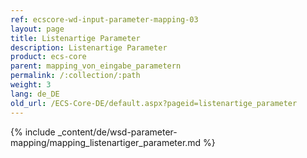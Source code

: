 ```yaml
---
ref: ecscore-wd-input-parameter-mapping-03
layout: page
title: Listenartige Parameter
description: Listenartige Parameter
product: ecs-core
parent: mapping_von_eingabe_parametern
permalink: /:collection/:path
weight: 3
lang: de_DE
old_url: /ECS-Core-DE/default.aspx?pageid=listenartige_parameter
---
```


{% include _content/de/wsd-parameter-mapping/mapping_listenartiger_parameter.md %}